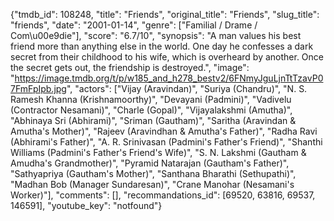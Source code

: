 {"tmdb_id": 108248, "title": "Friends", "original_title": "Friends", "slug_title": "friends", "date": "2001-01-14", "genre": ["Familial / Drame / Com\u00e9die"], "score": "6.7/10", "synopsis": "A man values his best friend more than anything else in the world. One day he confesses a dark secret from their childhood to his wife, which is overheard by another. Once the secret gets out, the friendship is destroyed.", "image": "https://image.tmdb.org/t/p/w185_and_h278_bestv2/6FNmyJguLjnTtTzavP07FmFpIpb.jpg", "actors": ["Vijay (Aravindan)", "Suriya (Chandru)", "N. S. Ramesh Khanna (Krishnamoorthy)", "Devayani (Padmini)", "Vadivelu (Contractor Nesamani)", "Charle (Gopal)", "Vijayalakshmi (Amutha)", "Abhinaya Sri (Abhirami)", "Sriman (Gautham)", "Saritha (Aravindan & Amutha's Mother)", "Rajeev (Aravindhan & Amutha's Father)", "Radha Ravi (Abhirami's Father)", "A. R. Srinivasan (Padmini's Father's Friend)", "Shanthi Williams (Padmini's Father's Friend's Wife)", "S. N. Lakshmi (Gautham & Amudha's Grandmother)", "Pyramid Natarajan (Gautham's Father)", "Sathyapriya (Gautham's Mother)", "Santhana Bharathi (Sethupathi)", "Madhan Bob (Manager Sundaresan)", "Crane Manohar (Nesamani's Worker)"], "comments": [], "recommandations_id": [69520, 63816, 69537, 146591], "youtube_key": "notfound"}